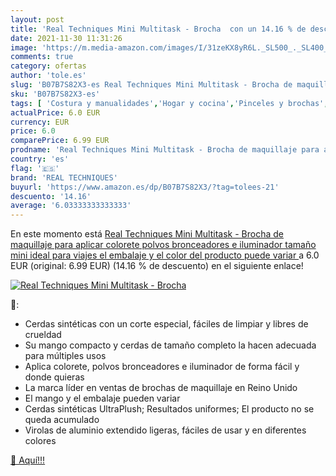 ```yaml
---
layout: post
title: 'Real Techniques Mini Multitask - Brocha  con un 14.16 % de descuento'
date: 2021-11-30 11:31:26
image: 'https://m.media-amazon.com/images/I/31zeKX8yR6L._SL500_._SL400_.jpg'
comments: true
category: ofertas
author: 'tole.es'
slug: 'B07B7S82X3-es Real Techniques Mini Multitask - Brocha de maquillaje para...'
sku: 'B07B7S82X3-es'
tags: [ 'Costura y manualidades','Hogar y cocina','Pinceles y brochas','Pintura','maquillaje','real techniques', ]
actualPrice: 6.0 EUR
currency: EUR
price: 6.0
comparePrice: 6.99 EUR
prodname: 'Real Techniques Mini Multitask - Brocha de maquillaje para aplicar colorete  polvos bronceadores e iluminador  tamaño mini ideal para viajes  el embalaje y el color del producto puede variar '
country: 'es'
flag: '🇪🇸'
brand: 'REAL TECHNIQUES'
buyurl: 'https://www.amazon.es/dp/B07B7S82X3/?tag=tolees-21'
descuento: '14.16'
average: '6.03333333333333'
---
```


En este momento está [Real Techniques Mini Multitask - Brocha de maquillaje para aplicar colorete  polvos bronceadores e iluminador  tamaño mini ideal para viajes  el embalaje y el color del producto puede variar ](https://www.amazon.es/dp/B07B7S82X3/?tag=tolees-21) a 6.0 EUR (original: 6.99 EUR) (14.16 %  de descuento) en el siguiente enlace!

[![Real Techniques Mini Multitask - Brocha ](https://m.media-amazon.com/images/I/31zeKX8yR6L._SL500_._SL400_.jpg)](https://www.amazon.es/dp/B07B7S82X3/?tag=tolees-21)

🔎:

- Cerdas sintéticas con un corte especial, fáciles de limpiar y libres de crueldad
- Su mango compacto y cerdas de tamaño completo la hacen adecuada para múltiples usos
- Aplica colorete, polvos bronceadores e iluminador de forma fácil y donde quieras
- La marca líder en ventas de brochas de maquillaje en Reino Unido
- El mango y el embalaje pueden variar
- Cerdas sintéticas UltraPlush; Resultados uniformes; El producto no se queda acumulado
- Virolas de aluminio extendido ligeras, fáciles de usar y en diferentes colores

[🛒 Aquí!!!](https://www.amazon.es/dp/B07B7S82X3/?tag=tolees-21)
